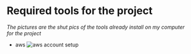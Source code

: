 # Required tools for the project

<em>The pictures are the shut pics of the tools already install on my computer for the project</em>
- aws
![aws account setup](https://imgur.com/a/5heRTfR "San Juan Mountains")



